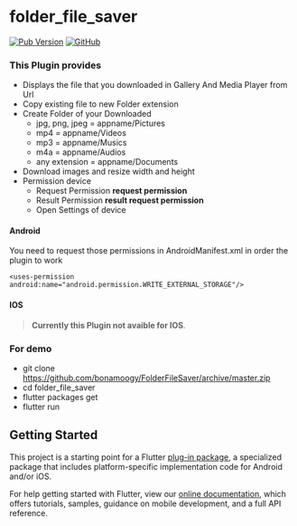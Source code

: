 # folder_file_saver

[![Pub Version](https://img.shields.io/pub/v/folder_file_saver)](https://pub.dev/packages/folder_file_saver)
[![GitHub](https://img.shields.io/github/license/bonamoogy/folderfilesaver)](https://github.com/bonamoogy/FolderFileSaver/blob/master/LICENSE)

### This Plugin provides
- Displays the file that you downloaded in Gallery And Media Player from Url
- Copy existing file to new Folder extension
- Create Folder of your Downloaded
   - jpg, png, jpeg = appname/Pictures
   - mp4 = appname/Videos
   - mp3 = appname/Musics
   - m4a = appname/Audios
   - any extension = appname/Documents
- Download images and resize width and height
- Permission device
   - Request Permission **request permission**
   - Result Permission **result request permission**
   - Open Settings of device

#### Android
You need to request those permissions in AndroidManifest.xml in order the plugin to work
```
<uses-permission android:name="android.permission.WRITE_EXTERNAL_STORAGE"/>
```
#### IOS
>**Currently this Plugin not avaible for IOS**. 

### For demo

- git clone https://github.com/bonamoogy/FolderFileSaver/archive/master.zip
- cd folder_file_saver
- flutter packages get
- flutter run

## Getting Started

This project is a starting point for a Flutter
[plug-in package](https://flutter.dev/developing-packages/),
a specialized package that includes platform-specific implementation code for
Android and/or iOS.

For help getting started with Flutter, view our 
[online documentation](https://flutter.dev/docs), which offers tutorials, 
samples, guidance on mobile development, and a full API reference.
